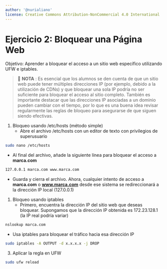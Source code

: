 ```yaml
---
author: '@nurialiano'
license: Creative Commons Attribution-NonCommercial 4.0 International
---
```


# Ejercicio 2: Bloquear una Página Web

Objetivo: Aprender a bloquear el acceso a un sitio web específico utilizando UFW e iptables.

> :pencil: **NOTA**
> : Es esencial que los alumnos se den cuenta de que un sitio web puede tener múltiples direcciones IP (por ejemplo, debido a la utilización de CDNs) y que bloquear una sola IP podría no ser suficiente para bloquear el acceso al sitio completo. También es importante destacar que las direcciones IP asociadas a un dominio pueden cambiar con el tiempo, por lo que es una buena idea revisar regularmente las reglas de bloqueo para asegurarse de que siguen siendo efectivas.

1. Bloqueo usando /etc/hosts (método simple)
   - Abre el archivo /etc/hosts con un editor de texto con privilegios de superusuario

~~~sh
sudo nano /etc/hosts
~~~

   - Al final del archivo, añade la siguiente línea para bloquear el acceso a **marca.com**

~~~sh
127.0.0.1 marca.com www.marca.com
~~~

   - Guarda y cierra el archivo. Ahora, cualquier intento de acceso a **marca.com** o **www.marca.com** desde ese sistema se redireccionará a la dirección IP local (127.0.0.1)

1. Bloqueo usando iptables
   - Primero, encuentra la dirección IP del sitio web que deseas bloquear. Supongamos que la dirección IP obtenida es 172.23.128.1 (la IP real podría variar)

~~~sh
nslookup marca.com
~~~

   - Usa iptables para bloquear el tráfico hacia esa dirección IP

~~~sh
sudo iptables -A OUTPUT -d x.x.x.x -j DROP
~~~

3. Aplicar la regla en UFW

~~~sh
sudo ufw reload
~~~